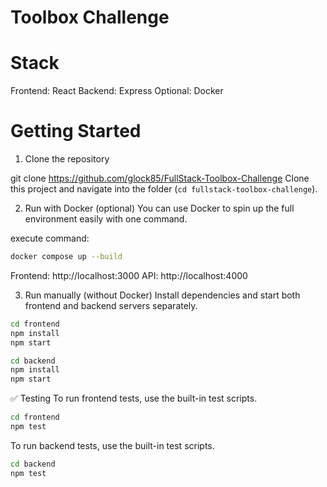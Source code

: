 # Toolbox Challenge

# Stack

Frontend: React
Backend: Express
Optional: Docker

# Getting Started

1. Clone the repository

git clone https://github.com/glock85/FullStack-Toolbox-Challenge
Clone this project and navigate into the folder (`cd fullstack-toolbox-challenge`).

2. Run with Docker (optional)
You can use Docker to spin up the full environment easily with one command.

execute command:
```bash
docker compose up --build
```

Frontend: http://localhost:3000
API: http://localhost:4000

3. Run manually (without Docker)
Install dependencies and start both frontend and backend servers separately.

```bash
cd frontend
npm install
npm start
```

```bash
cd backend
npm install
npm start
```

✅ Testing
To run frontend tests, use the built-in test scripts.

```bash
cd frontend
npm test
```
To run backend tests, use the built-in test scripts.

```bash
cd backend
npm test
```
